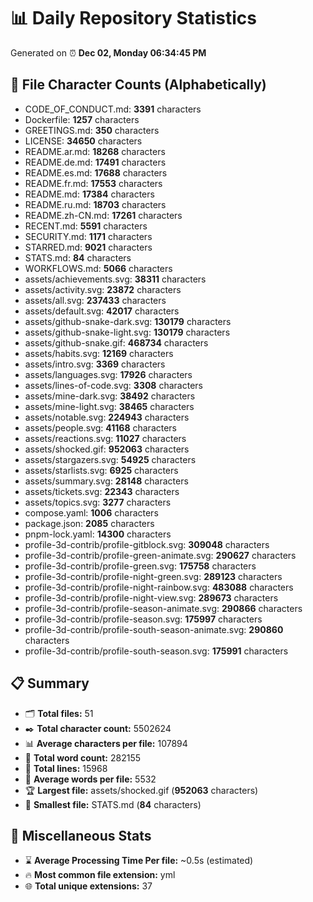# 📊 Daily Repository Statistics
Generated on ⏰ **Dec 02, Monday 06:34:45 PM**

## 📂 File Character Counts (Alphabetically)
- CODE_OF_CONDUCT.md: **3391** characters
- Dockerfile: **1257** characters
- GREETINGS.md: **350** characters
- LICENSE: **34650** characters
- README.ar.md: **18268** characters
- README.de.md: **17491** characters
- README.es.md: **17688** characters
- README.fr.md: **17553** characters
- README.md: **17384** characters
- README.ru.md: **18703** characters
- README.zh-CN.md: **17261** characters
- RECENT.md: **5591** characters
- SECURITY.md: **1171** characters
- STARRED.md: **9021** characters
- STATS.md: **84** characters
- WORKFLOWS.md: **5066** characters
- assets/achievements.svg: **38311** characters
- assets/activity.svg: **23872** characters
- assets/all.svg: **237433** characters
- assets/default.svg: **42017** characters
- assets/github-snake-dark.svg: **130179** characters
- assets/github-snake-light.svg: **130179** characters
- assets/github-snake.gif: **468734** characters
- assets/habits.svg: **12169** characters
- assets/intro.svg: **3369** characters
- assets/languages.svg: **17926** characters
- assets/lines-of-code.svg: **3308** characters
- assets/mine-dark.svg: **38492** characters
- assets/mine-light.svg: **38465** characters
- assets/notable.svg: **224943** characters
- assets/people.svg: **41168** characters
- assets/reactions.svg: **11027** characters
- assets/shocked.gif: **952063** characters
- assets/stargazers.svg: **54925** characters
- assets/starlists.svg: **6925** characters
- assets/summary.svg: **28148** characters
- assets/tickets.svg: **22343** characters
- assets/topics.svg: **3277** characters
- compose.yaml: **1006** characters
- package.json: **2085** characters
- pnpm-lock.yaml: **14300** characters
- profile-3d-contrib/profile-gitblock.svg: **309048** characters
- profile-3d-contrib/profile-green-animate.svg: **290627** characters
- profile-3d-contrib/profile-green.svg: **175758** characters
- profile-3d-contrib/profile-night-green.svg: **289123** characters
- profile-3d-contrib/profile-night-rainbow.svg: **483088** characters
- profile-3d-contrib/profile-night-view.svg: **289673** characters
- profile-3d-contrib/profile-season-animate.svg: **290866** characters
- profile-3d-contrib/profile-season.svg: **175997** characters
- profile-3d-contrib/profile-south-season-animate.svg: **290860** characters
- profile-3d-contrib/profile-south-season.svg: **175991** characters

## 📋 Summary
- 🗂️ **Total files:** 51
- ✒️ **Total character count:** 5502624
- 📊 **Average characters per file:** 107894
- 📝 **Total word count:** 282155
- 🧾 **Total lines:** 15968
- 📐 **Average words per file:** 5532
- 🏆 **Largest file:** assets/shocked.gif (**952063** characters)
- 🥉 **Smallest file:** STATS.md (**84** characters)

## 🌟 Miscellaneous Stats
- ⌛ **Average Processing Time Per file:** ~0.5s (estimated)
- 🔥 **Most common file extension:** yml
- 🌐 **Total unique extensions:** 37
